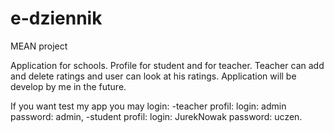 # e-dziennik
MEAN project


Application for schools. Profile for student and for teacher.
Teacher can add and delete ratings and user can look at his ratings.
Application will be develop by me in the future. 

If you want test my app you may login:
-teacher profil: login: admin password: admin,
-student profil: login: JurekNowak password: uczen.
